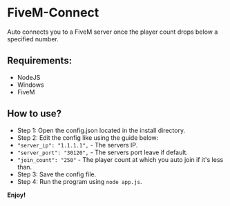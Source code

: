 
# FiveM-Connect
 Auto connects you to a FiveM server once the player count drops below a specified number.
 
 ## **Requirements:**
 - NodeJS
 - Windows
 - FiveM

## **How to use?**

 - Step 1: Open the config.json located in the install directory.
 - Step 2: Edit the config like using the guide below:
- `"server_ip": "1.1.1.1",` - The servers IP.
- `"server_port": "30120",` - The servers port leave if default.
- `"join_count": "250"` - The player count at which you auto join if it's less than.
- Step 3: Save the config file.
- Step 4: Run the program using `node app.js`.

**Enjoy!**